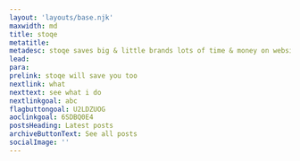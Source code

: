 ```yaml
---
layout: 'layouts/base.njk'
maxwidth: md
title: stoqe
metatitle: 
metadesc: stoqe saves big & little brands lots of time & money on websites, domains, & email.
lead:
para: 
prelink: stoqe will save you too
nextlink: what
nexttext: see what i do
nextlinkgoal: abc
flagbuttongoal: U2LDZUOG
aoclinkgoal: 6SDBQ0E4
postsHeading: Latest posts
archiveButtonText: See all posts
socialImage: ''
---
```


